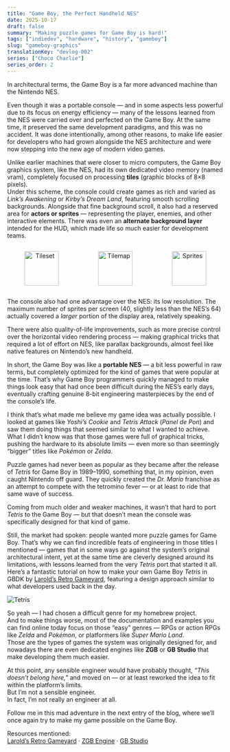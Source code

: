 ```yaml
---
title: "Game Boy, the Perfect Handheld NES"
date: 2025-10-17
draft: false
summary: "Making puzzle games for Game Boy is hard!"
tags: ["indiedev", "hardware", "history", "gameboy"]
slug: "gameboy-graphics"
translationKey: "devlog-002"
series: ["Choco Charlie"]
series_order: 2
---
```


In architectural terms, the Game Boy is a far more advanced machine than the Nintendo NES.

Even though it was a portable console — and in some aspects less powerful due to its focus on energy efficiency — many of the lessons learned from the NES were carried over and perfected on the Game Boy. At the same time, it preserved the same development paradigms, and this was no accident. It was done intentionally, among other reasons, to make life easier for developers who had grown alongside the NES architecture and were now stepping into the new age of modern video games.

Unlike earlier machines that were closer to micro computers, the Game Boy graphics system, like the NES, had its own dedicated video memory (named vram), completely focused on processing **tiles** (graphic blocks of 8×8 pixels).  
Under this scheme, the console could create games as rich and varied as *Link’s Awakening* or *Kirby’s Dream Land*, featuring smooth scrolling backgrounds. Alongside that fine background scroll, it also had a reserved area for **actors or sprites** — representing the player, enemies, and other interactive elements. There was even an **alternate background layer** intended for the HUD, which made life so much easier for development teams.

<div style="
  display: flex;
  justify-content: center;
  align-items: center;
  gap: 12px;
  flex-wrap: nowrap;
  overflow-x: auto;
">
  <figure style="
    flex: 1;
    max-width: 180px;
    aspect-ratio: 1 / 1;
    overflow: hidden;
    text-align: center;
  ">
    <img src="/gameboypputileset.png" alt="Tileset" 
         style="width: 100%; height: 100%; object-fit: cover; image-rendering:pixelated;"/>
    <figcaption><em>The tileset is the raw material to build the gameboy graphics</em></figcaption>
  </figure>
  <figure style="
    flex: 1;
    max-width: 180px;
    aspect-ratio: 1 / 1;
    overflow: hidden;
    text-align: center;
  ">
    <img src="/gameboyppubackground.png" alt="Tilemap" 
         style="width: 100%; height: 100%; object-fit: cover; image-rendering:pixelated;"/>
    <figcaption><em>The ppu creates the tilemap (background) using the tileset as a source</em></figcaption>
  </figure>
  <figure style="
    flex: 1;
    max-width: 180px;
    aspect-ratio: 1 / 1;
    overflow: hidden;
    text-align: center;
  ">
    <img src="/gameboyppuobjects.png" alt="Sprites" 
         style="width: 100%; height: 100%; object-fit: cover; image-rendering:pixelated;"/>
    <figcaption><em>It also can use the tileset to store 40 independent objects or sprites</em></figcaption>
  </figure>
</div>

The console also had one advantage over the NES: its low resolution. The maximum number of sprites per screen (40, slightly less than the NES’s 64) actually covered a *larger* portion of the display area, relatively speaking.

There were also quality-of-life improvements, such as more precise control over the horizontal video rendering process — making graphical tricks that required a lot of effort on NES, like parallax backgrounds, almost feel like native features on Nintendo’s new handheld.

In short, the Game Boy was like a **portable NES** — a bit less powerful in raw terms, but completely optimized for the kind of games that were popular at the time. That’s why Game Boy programmers quickly managed to make things look easy that had once been difficult during the NES’s early days, eventually crafting genuine 8-bit engineering masterpieces by the end of the console’s life.

I think that’s what made me believe my game idea was actually possible. I looked at games like *Yoshi’s Cookie* and *Tetris Attack* (*Panel de Pon*) and saw them doing things that seemed similar to what I wanted to achieve.  
What I didn’t know was that those games were full of graphical tricks, pushing the hardware to its absolute limits — even more so than seemingly “bigger” titles like *Pokémon* or *Zelda*.

Puzzle games had never been as popular as they became after the release of *Tetris* for Game Boy in 1989–1990, something that, in my opinion, even caught Nintendo off guard. They quickly created the *Dr. Mario* franchise as an attempt to compete with the tetromino fever — or at least to ride that same wave of success.

Coming from much older and weaker machines, it wasn’t that hard to port *Tetris* to the Game Boy — but that doesn’t mean the console was specifically designed for that kind of game.

Still, the market had spoken: people wanted more puzzle games for Game Boy. That’s why we can find incredible feats of engineering in those titles I mentioned — games that in some ways go against the system’s original architectural intent, yet at the same time are cleverly designed around its limitations, with lessons learned from the very *Tetris* port that started it all.  
Here’s a fantastic tutorial on how to make your own Game Boy *Tetris* in GBDK by [Larold’s Retro Gameyard](https://laroldsretrogameyard.com/tutorials/gb/how-to-make-tetris-for-the-nintendo-gameboy/), featuring a design approach similar to what developers used back in the day.

![Tetris](/tetrisex.png)

So yeah — I had chosen a difficult genre for my homebrew project.  
And to make things worse, most of the documentation and examples you can find online today focus on those “easy” genres — RPGs or action RPGs like *Zelda* and *Pokémon*, or platformers like *Super Mario Land*.  
Those are the types of games the system was originally designed for, and nowadays there are even dedicated engines like **ZGB** or **GB Studio** that make developing them much easier.

At this point, any sensible engineer would have probably thought, *“This doesn’t belong here,”* and moved on — or at least reworked the idea to fit within the platform’s limits.  
But I’m not a sensible engineer.  
In fact, I’m not really an engineer at all.

Follow me in this mad adventure in the next entry of the blog, where we’ll once again try to make my game possible on the Game Boy.

Resources mentioned:  
[Larold’s Retro Gameyard](https://laroldsretrogameyard.com/tutorials/gb/how-to-make-tetris-for-the-nintendo-gameboy/) · [ZGB Engine](https://github.com/Zal0/ZGB) · [GB Studio](https://www.gbstudio.dev/)